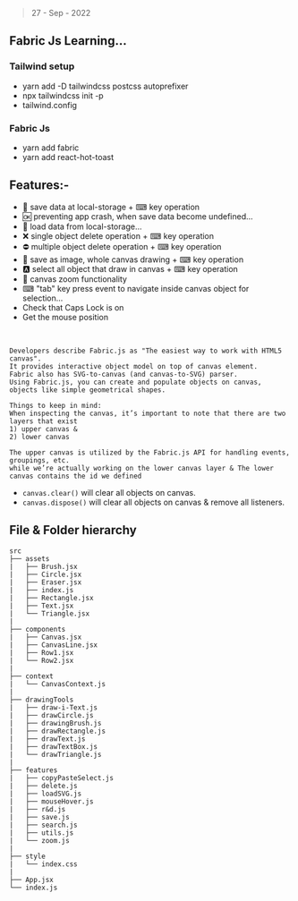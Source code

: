 > 27 - Sep - 2022

## Fabric Js Learning...

### Tailwind setup

 * yarn add -D tailwindcss postcss autoprefixer
 * npx tailwindcss init -p
 * tailwind.config 

### Fabric Js 

 * yarn add fabric
 * yarn add react-hot-toast



## Features:-

* 💾 save data at local-storage + ⌨ key operation
* 🆗 preventing app crash, when save data become undefined...
* 🔄 load data from local-storage...
* ❌ single object delete operation + ⌨ key operation
* ⛔ multiple object delete operation + ⌨ key operation
* 📸 save as image, whole canvas drawing + ⌨ key operation
* 🅰 select all object that draw in canvas + ⌨ key operation
* 🔎 canvas zoom functionality 
* ⌨ "tab" key press event to navigate inside canvas object for selection... 
* Check that Caps Lock is on
* Get the mouse position

<br/>

```
Developers describe Fabric.js as "The easiest way to work with HTML5 canvas". 
It provides interactive object model on top of canvas element. 
Fabric also has SVG-to-canvas (and canvas-to-SVG) parser. 
Using Fabric.js, you can create and populate objects on canvas, objects like simple geometrical shapes.
```

```
Things to keep in mind:
When inspecting the canvas, it’s important to note that there are two layers that exist 
1) upper canvas & 
2) lower canvas

The upper canvas is utilized by the Fabric.js API for handling events, groupings, etc. 
while we’re actually working on the lower canvas layer & The lower canvas contains the id we defined
```


* `canvas.clear()` will clear all objects on canvas.
* `canvas.dispose()` will clear all objects on canvas & remove all listeners.

## File & Folder hierarchy

```
src
├── assets
|   ├── Brush.jsx
|   ├── Circle.jsx
|   ├── Eraser.jsx
|   ├── index.js
|   ├── Rectangle.jsx
|   ├── Text.jsx
|   └── Triangle.jsx
|
├── components
|   ├── Canvas.jsx
|   ├── CanvasLine.jsx
|   ├── Row1.jsx
|   └── Row2.jsx
|
├── context
|   └── CanvasContext.js
|
├── drawingTools
|   ├── draw-i-Text.js
|   ├── drawCircle.js
|   ├── drawingBrush.js
|   ├── drawRectangle.js
|   ├── drawText.js
|   ├── drawTextBox.js
|   └── drawTriangle.js
|
├── features
|   ├── copyPasteSelect.js
|   ├── delete.js
|   ├── loadSVG.js
|   ├── mouseHover.js
|   ├── r&d.js
|   ├── save.js
|   ├── search.js
|   ├── utils.js
|   └── zoom.js
|
├── style
|   └── index.css
|
├── App.jsx
└── index.js
```